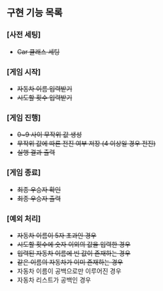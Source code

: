 ## 구현 기능 목록
### [사전 세팅]
- ~~Car 클래스 세팅~~

### [게임 시작]
- ~~자동차 이름 입력받기~~
- ~~시도할 횟수 입력받기~~

### [게임 진행]
- ~~0~9 사이 무작위 값 생성~~
- ~~무작위 값에 따른 전진 여부 저장 (4 이상일 경우 전진)~~
- ~~실행 결과 출력~~
  
### [게임 종료]
- ~~최종 우승자 확인~~
- ~~최종 우승자 출력~~

### [예외 처리]
- ~~자동차 이름이 5자 초과인 경우~~
- ~~시도할 횟수에 숫자 이외의 값을 입력한 경우~~
- ~~입력된 자동차 이름에 빈 값이 존재하는 경우~~
- ~~같은 이름의 자동차가 이미 존재하는 경우~~
- 자동차 이름이 공백으로만 이루어진 경우
- 자동차 리스트가 공백인 경우
